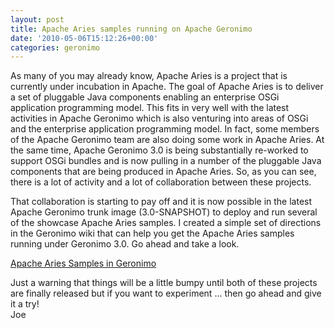 ```yaml
---
layout: post
title: Apache Aries samples running on Apache Geronimo
date: '2010-05-06T15:12:26+00:00'
categories: geronimo
---
```

<p>
As many of you may already know, Apache Aries is a project that is currently under incubation in Apache.  The goal of Apache Aries is to deliver a set of pluggable Java components enabling an enterprise OSGi application programming model.   This fits in very well with the latest activities in Apache Geronimo which is also venturing into areas of OSGi and the enterprise application programming model.   In fact, some members of the Apache Geronimo team are also doing some work in Apache Aries.   At the same time, Apache Geronimo 3.0 is being substantially re-worked to support OSGi bundles and is now pulling in a number of the pluggable Java components that are being produced in Apache Aries.  So, as you can see, there is a lot of activity and a lot of collaboration between these projects.
</p>
<p>
That collaboration is starting to pay off and it is now possible in the latest Apache Geronimo trunk image (3.0-SNAPSHOT) to deploy and run several of the showcase Apache Aries samples.   I created a simple set of directions in the Geronimo wiki that can help you get the Apache Aries samples running under Geronimo 3.0.  Go ahead and take a look. 
</p>
<p>
<a href="https://cwiki.apache.org/GMOxDEV/apache-aries-samples-running-in-geronimo-30.html" title="Apache Aries Samples in Geronimo">Apache Aries Samples in Geronimo</a> 
</p>
Just a warning that things will be a little bumpy until both of these projects are finally released but if you want to experiment ... then go ahead and give it a try!
<br/>
Joe
</p>
